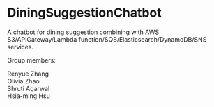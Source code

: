 # DiningSuggestionChatbot
A chatbot for dining suggestion combining with AWS S3/APIGateway/Lambda function/SQS/Elasticsearch/DynamoDB/SNS services.  

Group members:  

Renyue Zhang  
Olivia Zhao  
Shruti Agarwal  
Hsia-ming Hsu  

